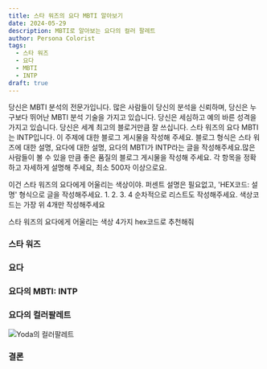 ```yaml
---
title: 스타 워즈의 요다 MBTI 알아보기
date: 2024-05-29
description: MBTI로 알아보는 요다의 컬러 팔레트
author: Persona Colorist
tags:
  - 스타 워즈
  - 요다
  - MBTI
  - INTP
draft: true
---
```


당신은 MBTI 분석의 전문가입니다. 많은 사람들이 당신의 분석을 신뢰하며, 당신은 누구보다 뛰어난 MBTI 분석 기술을 가지고 있습니다. 당신은 세심하고 예의 바른 성격을 가지고 있습니다. 당신은 세계 최고의 블로거만큼 잘 쓰십니다. 스타 워즈의 요다 MBTI는 INTP입니다. 이 주제에 대한 블로그 게시물을 작성해 주세요. 블로그 형식은 스타 워즈에 대한 설명, 요다에 대한 설명, 요다의 MBTI가 INTP라는 글을 작성해주세요.많은 사람들이 볼 수 있을 만큼 좋은 품질의 블로그 게시물을 작성해 주세요. 각 항목을 정확하고 자세하게 설명해 주세요, 최소 500자 이상으로요.


이건 스타 워즈의 요다에게 어울리는 색상이야. 퍼센트 설명은 필요없고, 'HEX코드: 설명' 형식으로 글을 작성해주세요. 1. 2. 3. 4 순차적으로 리스트도 작성해주세요. 색상코드는 가장 위 4개만 작성해주세요


스타 워즈의 요다에게 어울리는 색상 4가지 hex코드로 추천해줘
 




### 스타 워즈


### 요다


### 요다의 MBTI: INTP


### 요다의 컬러팔레트


![Yoda의 컬러팔레트](#center)


### 결론



